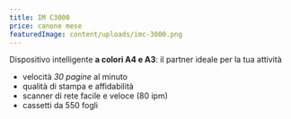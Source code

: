 ```yaml
---
title: IM C3000
price: canone mese
featuredImage: content/uploads/imc-3000.png
---
```

Dispositivo intelligente **a colori A4 e A3**: il partner ideale per la tua attività

* velocità *30 pagine* al minuto
* qualità di stampa e affidabilità 
* scanner di rete facile e veloce (80 ipm)
* cassetti da 550 fogli